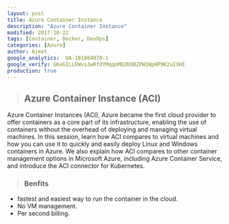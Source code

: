 ```yaml
---
layout: post
title: Azure Container Instance
description: "Azure Container Instance"
modified: 2017-10-22
tags: [Container, Docker, DevOps]
categories: [Azure]
author: Ajeet
google_analytics:  UA-101864870-1
google_verify: GKeGILLEWvsJwRfdYMqqoMDZKOBZPWIWpHP9K2uIXHI
production: true
---
```

>## Azure Container Instance (ACI)

Azure Container Instances (ACI), Azure became the first cloud provider to offer containers as a core part of its infrastructure, enabling the use of containers without the overhead of deploying and managing virtual machines. In this session, learn how ACI compares to virtual machines and how you can use it to quickly and easily deploy Linux and Windows containers in Azure. We also explain how ACI compares to other container management options in Microsoft Azure, including Azure Container Service, and introduce the ACI connector for Kubernetes.

>### Benfits

* fastest and easiest way to run the container in the cloud.
* No VM management.
* Per second billing.